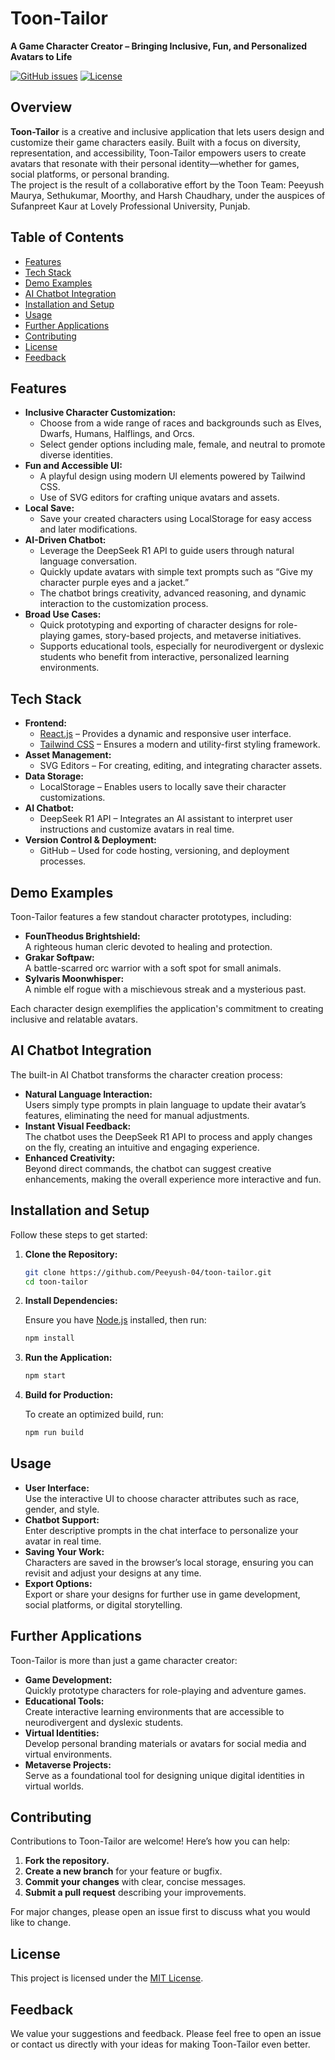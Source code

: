 # Toon-Tailor

**A Game Character Creator – Bringing Inclusive, Fun, and Personalized Avatars to Life**

[![GitHub issues](https://img.shields.io/github/issues/Peeyush-04/toon-tailor)](https://github.com/Peeyush-04/toon-tailor/issues)
[![License](https://img.shields.io/github/license/Peeyush-04/toon-tailor)](LICENSE)

## Overview

**Toon-Tailor** is a creative and inclusive application that lets users design and customize their game characters easily. Built with a focus on diversity, representation, and accessibility, Toon-Tailor empowers users to create avatars that resonate with their personal identity—whether for games, social platforms, or personal branding.  
The project is the result of a collaborative effort by the Toon Team: Peeyush Maurya, Sethukumar, Moorthy, and Harsh Chaudhary, under the auspices of Sufanpreet Kaur at Lovely Professional University, Punjab.

## Table of Contents

- [Features](#features)
- [Tech Stack](#tech-stack)
- [Demo Examples](#demo-examples)
- [AI Chatbot Integration](#ai-chatbot-integration)
- [Installation and Setup](#installation-and-setup)
- [Usage](#usage)
- [Further Applications](#further-applications)
- [Contributing](#contributing)
- [License](#license)
- [Feedback](#feedback)

## Features

- **Inclusive Character Customization:**  
  - Choose from a wide range of races and backgrounds such as Elves, Dwarfs, Humans, Halflings, and Orcs.
  - Select gender options including male, female, and neutral to promote diverse identities.  
- **Fun and Accessible UI:**  
  - A playful design using modern UI elements powered by Tailwind CSS.
  - Use of SVG editors for crafting unique avatars and assets.
- **Local Save:**  
  - Save your created characters using LocalStorage for easy access and later modifications.
- **AI-Driven Chatbot:**  
  - Leverage the DeepSeek R1 API to guide users through natural language conversation.
  - Quickly update avatars with simple text prompts such as “Give my character purple eyes and a jacket.”
  - The chatbot brings creativity, advanced reasoning, and dynamic interaction to the customization process.
- **Broad Use Cases:**  
  - Quick prototyping and exporting of character designs for role-playing games, story-based projects, and metaverse initiatives.
  - Supports educational tools, especially for neurodivergent or dyslexic students who benefit from interactive, personalized learning environments.
  
## Tech Stack

- **Frontend:**  
  - [React.js](https://reactjs.org/) – Provides a dynamic and responsive user interface.
  - [Tailwind CSS](https://tailwindcss.com/) – Ensures a modern and utility-first styling framework.
- **Asset Management:**  
  - SVG Editors – For creating, editing, and integrating character assets.
- **Data Storage:**  
  - LocalStorage – Enables users to locally save their character customizations.
- **AI Chatbot:**  
  - DeepSeek R1 API – Integrates an AI assistant to interpret user instructions and customize avatars in real time.
- **Version Control & Deployment:**  
  - GitHub – Used for code hosting, versioning, and deployment processes.

## Demo Examples

Toon-Tailor features a few standout character prototypes, including:
- **FounTheodus Brightshield:**  
  A righteous human cleric devoted to healing and protection.
- **Grakar Softpaw:**  
  A battle-scarred orc warrior with a soft spot for small animals.
- **Sylvaris Moonwhisper:**  
  A nimble elf rogue with a mischievous streak and a mysterious past.

Each character design exemplifies the application's commitment to creating inclusive and relatable avatars.

## AI Chatbot Integration

The built-in AI Chatbot transforms the character creation process:
- **Natural Language Interaction:**  
  Users simply type prompts in plain language to update their avatar’s features, eliminating the need for manual adjustments.
- **Instant Visual Feedback:**  
  The chatbot uses the DeepSeek R1 API to process and apply changes on the fly, creating an intuitive and engaging experience.
- **Enhanced Creativity:**  
  Beyond direct commands, the chatbot can suggest creative enhancements, making the overall experience more interactive and fun.

## Installation and Setup

Follow these steps to get started:

1. **Clone the Repository:**

   ```bash
   git clone https://github.com/Peeyush-04/toon-tailor.git
   cd toon-tailor
   ```

2. **Install Dependencies:**

   Ensure you have [Node.js](https://nodejs.org/) installed, then run:

   ```bash
   npm install
   ```

3. **Run the Application:**

   ```bash
   npm start
   ```

4. **Build for Production:**

   To create an optimized build, run:

   ```bash
   npm run build
   ```

## Usage

- **User Interface:**  
  Use the interactive UI to choose character attributes such as race, gender, and style.
- **Chatbot Support:**  
  Enter descriptive prompts in the chat interface to personalize your avatar in real time.
- **Saving Your Work:**  
  Characters are saved in the browser’s local storage, ensuring you can revisit and adjust your designs at any time.
- **Export Options:**  
  Export or share your designs for further use in game development, social platforms, or digital storytelling.

## Further Applications

Toon-Tailor is more than just a game character creator:
- **Game Development:**  
  Quickly prototype characters for role-playing and adventure games.
- **Educational Tools:**  
  Create interactive learning environments that are accessible to neurodivergent and dyslexic students.
- **Virtual Identities:**  
  Develop personal branding materials or avatars for social media and virtual environments.
- **Metaverse Projects:**  
  Serve as a foundational tool for designing unique digital identities in virtual worlds.

## Contributing

Contributions to Toon-Tailor are welcome! Here’s how you can help:

1. **Fork the repository.**
2. **Create a new branch** for your feature or bugfix.
3. **Commit your changes** with clear, concise messages.
4. **Submit a pull request** describing your improvements.

For major changes, please open an issue first to discuss what you would like to change.

## License

This project is licensed under the [MIT License](LICENSE).

## Feedback

We value your suggestions and feedback. Please feel free to open an issue or contact us directly with your ideas for making Toon-Tailor even better.
